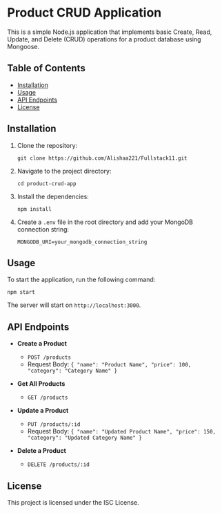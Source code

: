 # Product CRUD Application

This is a simple Node.js application that implements basic Create, Read, Update, and Delete (CRUD) operations for a product database using Mongoose.

## Table of Contents
- [Installation](#installation)
- [Usage](#usage)
- [API Endpoints](#api-endpoints)
- [License](#license)

## Installation

1. Clone the repository:
   ```
   git clone https://github.com/Alishaa221/Fullstack11.git
   ```
2. Navigate to the project directory:
   ```
   cd product-crud-app
   ```
3. Install the dependencies:
   ```
   npm install
   ```
4. Create a `.env` file in the root directory and add your MongoDB connection string:
   ```
   MONGODB_URI=your_mongodb_connection_string
   ```

## Usage

To start the application, run the following command:
```
npm start
```
The server will start on `http://localhost:3000`.

## API Endpoints

- **Create a Product**
  - `POST /products`
  - Request Body: `{ "name": "Product Name", "price": 100, "category": "Category Name" }`

- **Get All Products**
  - `GET /products`

- **Update a Product**
  - `PUT /products/:id`
  - Request Body: `{ "name": "Updated Product Name", "price": 150, "category": "Updated Category Name" }`

- **Delete a Product**
  - `DELETE /products/:id`

## License

This project is licensed under the ISC License.